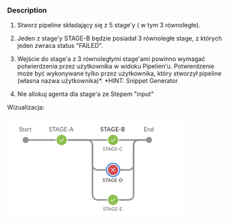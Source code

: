 ### Description ###

1. Stworz pipeline składający się z 5 stage'y ( w tym 3 równoległe).

2. Jeden z stage'y STAGE-B będzie posiadał 3 równoległe stage, z których jeden zwraca status "FAILED".

3. Wejście do stage'a z 3 równoległymi stage'ami powinno wymagać potwierdzenia przez użytkownika w widoku Pipelien'u.
   Potwierdzenie może być wykonywane tylko przez użytkownika, który stworzył pipeline (własna nazwa użytkownika)*.
   *HINT: Snippet Generator

4. Nie allokuj agenta dla stage'a ze Stepem "input"




Wizualizacja:

![Pipeline view](pipeline-view.png?raw=true "Pipeline View")